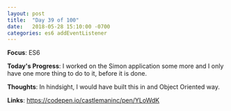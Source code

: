 ```yaml
---
layout: post
title:  "Day 39 of 100"
date:   2018-05-28 15:10:00 -0700
categories: es6 addEventListener
---
```


**Focus**: ES6 

**Today's Progress**: I worked on the Simon application some more and I only have one more thing to do to it, before it is done.   

**Thoughts**: In hindsight, I would have built this in and Object Oriented way.   

**Links**: https://codepen.io/castlemaninc/pen/YLoWdK